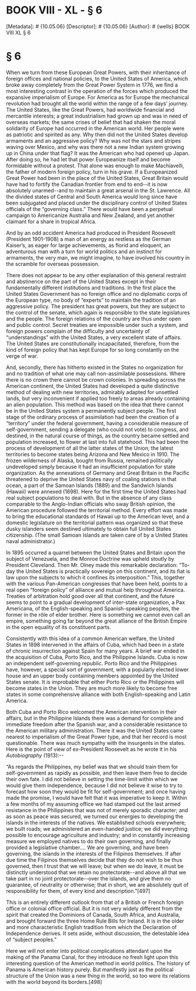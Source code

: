 # BOOK VIII - XL - § 6
[Metadata]: # {10.05.06}
[Descriptor]: # {10.05.06}
[Author]: # {wells}
BOOK VIII
XL
§ 6
# § 6
When we turn from these European Great Powers, with their inheritance of
foreign offices and national policies, to the United States of America, which
broke away completely from the Great Power System in 1776, we find a most
interesting contrast in the operation of the forces which produced the
expansive imperialism of Europe. For America as for Europe the mechanical
revolution had brought all the world within the range of a few days’ journey.
The United States, like the Great Powers, had worldwide financial and
mercantile interests; a great industrialism had grown up and was in need of
overseas markets; the same crises of belief that had shaken the moral
solidarity of Europe had occurred in the American world. Her people were as
patriotic and spirited as any. Why then did not the United States develop
armaments and an aggressive policy? Why was not the stars and stripes waving
over Mexico, and why was there not a new Indian system growing up in China
under that flag? It was the American who had opened up Japan. After doing so,
he had let that power Europeanize itself and become formidable without a
protest. That alone was enough to make Machiavelli, the father of modern
foreign policy, turn in his grave. If a Europeanized Great Power had been in
the place of the United States, Great Britain would have had to fortify the
Canadian frontier from end to end--it is now absolutely unarmed--and to
maintain a great arsenal in the St. Lawrence. All the divided states of Central
and South America would long since have been subjugated and placed under the
disciplinary control of United States officials of the “governing class.” There
would have been a perpetual campaign to Americanize Australia and New Zealand,
and yet another claimant for a share in tropical Africa.

And by an odd accident America had produced in President Roosevelt (President
1901-1908) a man of an energy as restless as the German Kaiser’s, as eager for
large achievements, as florid and eloquent, an adventurous man with a turn for
world politics and an instinct for armaments, the very man, we might imagine,
to have involved his country in the scramble for overseas possession.

There does not appear to be any other explanation of this general restraint and
abstinence on the part of the United States except in their fundamentally
different institutions and traditions. In the first place the United States
Government has no foreign office and no diplomatic corps of the European type,
no body of “experts” to maintain the tradition of an aggressive policy. The
president has great powers, but they are subject to the control of the senate,
which again is responsible to the state legislatures and the people. The
foreign relations of the country are thus under open and public control. Secret
treaties are impossible under such a system, and foreign powers complain of the
difficulty and uncertainty of “understandings” with the United States, a very
excellent state of affairs. The United States are constitutionally
incapacitated, therefore, from the kind of foreign policy that has kept Europe
for so long constantly on the verge of war.

And, secondly, there has hitherto existed in the States no organization for and
no tradition of what one may call non-assimilable possessions. Where there is
no crown there cannot be crown colonies. In spreading across the American
continent, the United States had developed a quite distinctive method of
dealing with new territories, admirably adapted for unsettled lands, but very
inconvenient if applied too freely to areas already containing an alien
population. This method was based on the idea that there cannot be in the
United States system a permanently subject people. The first stage of the
ordinary process of assimilation had been the creation of a “territory” under
the federal government, having a considerable measure of self-government,
sending a delegate (who could not vote) to congress, and destined, in the
natural course of things, as the country became settled and population
increased, to flower at last into full statehood. This had been the process of
development of all the latter states of the Union; the latest territories to
become states being Arizona and New Mexico in 1910. The frozen wilderness of
Alaska, bought from Russia, remained politically undeveloped simply because it
had an insufficient population for state organization. As the annexations of
Germany and Great Britain in the Pacific threatened to deprive the United
States navy of coaling stations in that ocean, a part of the Samoan Islands
(1889) and the Sandwich Islands (Hawaii) were annexed (1898). Here for the
first time the United States had real subject populations to deal with. But in
the absence of any class comparable to the Anglo-Indian officials who sway
British opinion, the American procedure followed the territorial method. Every
effort was made to bring the educational standards of Hawaii up to the American
level, and a domestic legislature on the territorial pattern was organized so
that these dusky islanders seem destined ultimately to obtain full United
States citizenship. (The small Samoan Islands are taken care of by a United
States naval administrator.)

In 1895 occurred a quarrel between the United States and Britain upon the
subject of Venezuela, and the Monroe Doctrine was upheld stoutly by President
Cleveland. Then Mr. Olney made this remarkable declaration: “To-day the United
States is practically sovereign on this continent, and its fiat is law upon the
subjects to which it confines its interposition.” This, together with the
various Pan-American congresses that have been held, points to a real open
“foreign policy” of alliance and mutual help throughout America. Treaties of
arbitration hold good over all that continent, and the future seems to point to
a gradual development of inter-state organization, a Pax Americana, of the
English-speaking and Spanish-speaking peoples, the former in the rôle of elder
brother. Here is something we cannot even call an empire, something going far
beyond the great alliance of the British Empire in the open equality of its
constituent parts.

Consistently with this idea of a common American welfare, the United States in
1898 intervened in the affairs of Cuba, which had been in a state of chronic
insurrection against Spain for many years. A brief war ended in the acquisition
of Cuba, Porto Rico, and the Philippine Islands. Cuba is now an independent
self-governing republic. Porto Rico and the Philippines have, however, a
special sort of government, with a popularly elected lower house and an upper
body containing members appointed by the United States senate. It is improbable
that either Porto Rico or the Philippines will become states in the Union. They
are much more likely to become free states in some comprehensive alliance with
both English-speaking and Latin America.

Both Cuba and Porto Rico welcomed the American intervention in their affairs,
but in the Philippine Islands there was a demand for complete and immediate
freedom after the Spanish war, and a considerable resistance to the American
military administration. There it was the United States came nearest to
imperialism of the Great Power type, and that her record is most questionable.
There was much sympathy with the insurgents in the states. Here is the point of
view of ex-President Roosevelt as he wrote it in his _Autobiography_ (1913):--

“As regards the Philippines, my belief was that we should train them for
self-government as rapidly as possible, and then leave them free to decide
their own fate. I did not believe in setting the time-limit within which we
would give them independence, because I did not believe it wise to try to
forecast how soon they would be fit for self-government; and once having made
the promise, I would have felt that it was imperative to keep it. Within a few
months of my assuming office we had stamped out the last armed resistance in
the Philippines that was not of merely sporadic character; and as soon as peace
was secured, we turned our energies to developing the islands in the interests
of the natives. We established schools everywhere; we built roads; we
administered an even-handed justice; we did everything possible to encourage
agriculture and industry; and in constantly increasing measure we employed
natives to do their own governing, and finally provided a legislative
chamber.... We are governing, and have been governing, the islands in the
interests of the Filipinos themselves. If after due time the Filipinos
themselves decide that they do not wish to be thus governed, then I trust that
we will leave; but when we do leave, it must be distinctly understood that we
retain no protectorate--and above all that we take part in no joint
protectorate--over the islands, and give them no guarantee, of neutrality or
otherwise; that in short, we are absolutely quit of responsibility for them, of
every kind and description.”[497]

This is an entirely different outlook from that of a British or French foreign
office or colonial office official. But it is not very widely different from
the spirit that created the Dominions of Canada, South Africa, and Australia,
and brought forward the three Home Rule Bills for Ireland. It is in the older
and more characteristic English tradition from which the Declaration of
Independence derives. It sets aside, without discussion, the detestable idea of
“subject peoples.”

Here we will not enter into political complications attendant upon the making
of the Panama Canal, for they introduce no fresh light upon this interesting
question of the American method in world politics. The history of Panama is
American history purely. But manifestly just as the political structure of the
Union was a new thing in the world, so too were its relations with the world
beyond its borders.[498]


